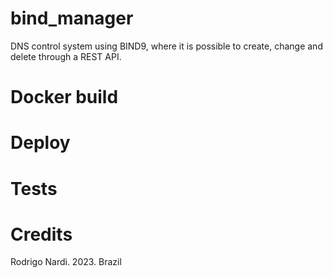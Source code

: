 # bind_manager
DNS control system using BIND9, where it is possible to create, change and delete through a REST API.

# Docker build

# Deploy

# Tests

# Credits
Rodrigo Nardi. 2023. Brazil

